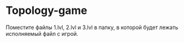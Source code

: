 # Topology-game

Поместите файлы 1.lvl, 2.lvl и 3.lvl в папку, в которой будет лежать исполняемый файл с игрой.
